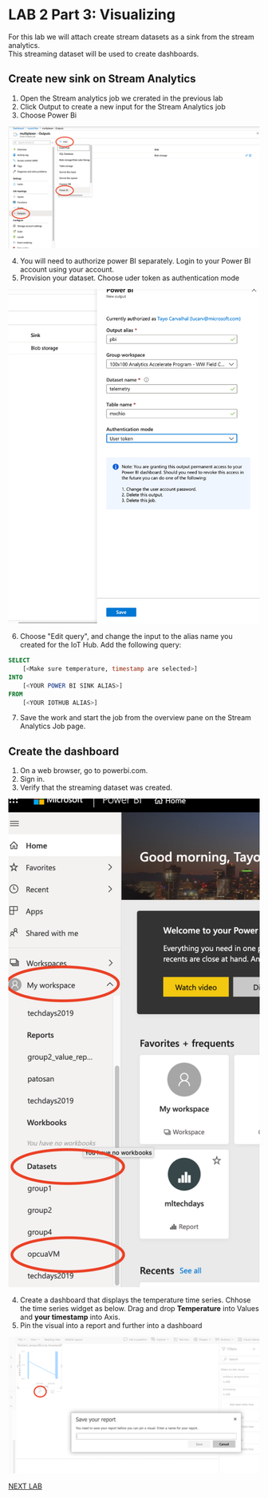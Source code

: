 ﻿# LAB 2 Part 3: Visualizing  

For this lab we will attach create stream datasets as a sink from the stream analytics.  
This streaming dataset will be used to create dashboards.

## Create new sink on Stream Analytics

1. Open the Stream analytics job we crerated in the previous lab
2. Click Output to create a new input for the Stream Analytics job
3. Choose Power Bi  

![](images/pbi.png )  

4. You will need to authorize power BI separately. Login to your Power BI account using your account.
5. Provision your dataset. Choose uder token as authentication mode  

![](images/sds.png )

6. Choose "Edit query", and change the input to the alias name you created for the IoT Hub. Add the following query: 

```sql
SELECT 
    [<Make sure temperature, timestamp are selected>]
INTO
    [<YOUR POWER BI SINK ALIAS>]
FROM 
    [<YOUR IOTHUB ALIAS>]
```    

7. Save the work and start the job from the overview pane on the Stream Analytics Job page. 

## Create the dashboard

1. On a web browser, go to powerbi.com.
2. Sign in.
3. Verify that the streaming dataset was created.  

![](images/dotcom.png)

4. Create a dashboard that displays the temperature time series. Chhose the time series widget as below. Drag and drop **Temperature** into Values and **your timestamp** into Axis.
5. Pin the visual into a report and further into a dashboard  

![](images/report.png)

[NEXT LAB](../lab23)

